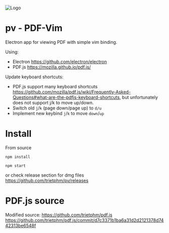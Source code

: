 ![Logo](https://github.com/trietphm/pv/blob/master/build/150px.png)

# pv - PDF-Vim
Electron app for viewing PDF with simple vim binding.

Using:
- Electron https://github.com/electron/electron
- PDF.js https://mozilla.github.io/pdf.js/

Update keyboard shortcuts:
- PDF.js support many keyboard shortcuts https://github.com/mozilla/pdf.js/wiki/Frequently-Asked-Questions#what-are-the-pdfjs-keyboard-shortcuts, but unfortunately does not support j/k to move up/down.
- Switch old `j`/`k` (page down/page up) to `d/u`
- Implement new keybind `j`/`k` to move `down`/`up`

# Install
From source
```
npm install

npm start
```

or check release section for dmg files
https://github.com/trietphm/pv/releases

# PDF.js source

Modified source: https://github.com/trietphm/pdf.js
https://github.com/trietphm/pdf.js/commit/d7c3371b1ba6a31d2d2121378d7442313be6548f
